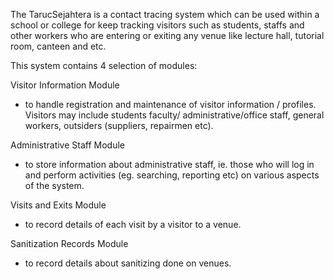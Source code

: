 The TarucSejahtera is a contact tracing system which can be used within a school or college for keep tracking visitors such as students, staffs and other workers who are entering or exiting any venue like lecture hall, tutorial room, canteen and etc.

This system contains 4 selection of modules:

Visitor Information Module 
- to handle registration and maintenance of visitor information / profiles. Visitors may include students faculty/ administrative/office staff, general workers, outsiders (suppliers, repairmen etc).

Administrative Staff Module 
- to store information about administrative staff, ie. those who will log in and perform activities (eg. searching, reporting etc) on various aspects of the system. 

Visits and Exits Module 
- to record details of each visit by a visitor to a venue. 

Sanitization Records Module 
- to record details about sanitizing done on venues. 
